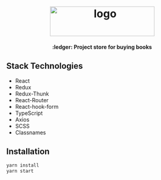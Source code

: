 <h1 align="center">
    <img width="275" height="78" src="https://user-images.githubusercontent.com/32206164/84589665-cf725680-ae38-11ea-828b-b20eada43eae.png" alt="logo">
</h1>

<h4 align="center">:ledger: Project store for buying books</h4>

## Stack Technologies

- React
- Redux
- Redux-Thunk
- React-Router
- React-hook-form
- TypeScript
- Axios
- SCSS
- Classnames

## Installation

```bash
yarn install
yarn start
```
